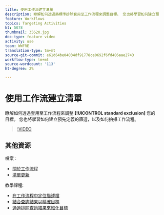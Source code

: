 ```yaml
---
title: 使用工作流建立清單
description: 瞭解如何透過將標準排除套用至工作流程來調整目標。 您也將學習如何建立預先定義的篩選，以及如何拍攝工作流程。
feature: Workflows
topics: Targeting Activities
kt: 5078
thumbnail: 35620.jpg
doc-type: feature video
activity: use
team: WWFRE
translation-type: tm+mt
source-git-commit: e61d64be04034df91778ce0692f6fd406aae2743
workflow-type: tm+mt
source-wordcount: '113'
ht-degree: 2%

---
```



# 使用工作流建立清單

瞭解如何透過套用至工作流程來調整 **[!UICONTROL standard exclusion]** 您的目標。 您也將學習如何建立預先定義的篩選，以及如何拍攝工作流程。

>[!VIDEO](https://video.tv.adobe.com/v/35620?quality=12)

## 其他資源

檔案：

* [關於工作流程](https://docs.adobe.com/content/help/en/campaign-classic/using/automating-with-workflows/introduction/about-workflows.html)
* [清單更新](https://docs.adobe.com/content/help/en/campaign-classic/using/automating-with-workflows/targeting-activities/list-update.html)

教學課程:

* [在工作流程中定位描述檔](/help/acc/getting-started/targeting-profiles-in-a-workflow.md)
* [結合查詢結果以精確目標](/help/acc/automating-with-workflows/refining-targets-by-combining-query-results.md)
* [通過排除查詢結果來細化目標](/help/acc/automating-with-workflows/refining-targets-by-excluding-query-results.md)
